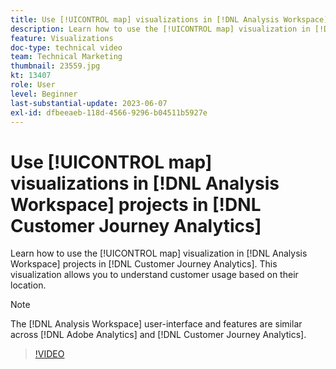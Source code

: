 ```yaml
---
title: Use [!UICONTROL map] visualizations in [!DNL Analysis Workspace] projects
description: Learn how to use the [!UICONTROL map] visualization in [!DNL Analysis Workspace] projects in [!DNL Customer Journey Analytics].
feature: Visualizations
doc-type: technical video
team: Technical Marketing
thumbnail: 23559.jpg
kt: 13407
role: User
level: Beginner
last-substantial-update: 2023-06-07
exl-id: dfbeeaeb-118d-4566-9296-b04511b5927e
---
```

# Use [!UICONTROL map] visualizations in [!DNL Analysis Workspace] projects in [!DNL Customer Journey Analytics]

Learn how to use the [!UICONTROL map] visualization in [!DNL Analysis Workspace] projects in [!DNL Customer Journey Analytics]. This visualization allows you to understand customer usage based on their location.

>[!NOTE]
>
>The [!DNL Analysis Workspace] user-interface and features are similar across [!DNL Adobe Analytics] and [!DNL Customer Journey Analytics].

>[!VIDEO](https://video.tv.adobe.com/v/23559/?quality=12&learn=on)
